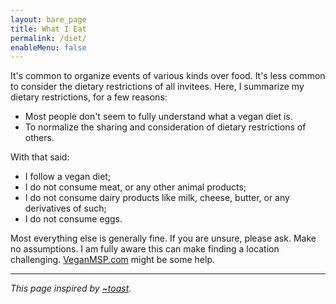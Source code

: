 ```yaml
---
layout: bare_page
title: What I Eat
permalink: /diet/
enableMenu: false
---
```


It's common to organize events of various kinds over food. It's less
common to consider the dietary restrictions of all invitees. Here, I
summarize my dietary restrictions, for a few reasons:

* Most people don't seem to fully understand what a vegan diet is.
* To normalize the sharing and consideration of dietary restrictions of
  others.

With that said:

* I follow a vegan diet;
* I do not consume meat, or any other animal products;
* I do not consume dairy products like milk, cheese, butter, or any
  derivatives of such;
* I do not consume eggs.

Most everything else is generally fine. If you are unsure, please ask.
Make no assumptions. I am fully aware this can make finding a location
challenging. [VeganMSP.com](https://veganmsp.com) might be some help.

---

<span class="text-muted">*This page inspired by [~toast](https://tilde.toast.cafe/~toast).*</span>
